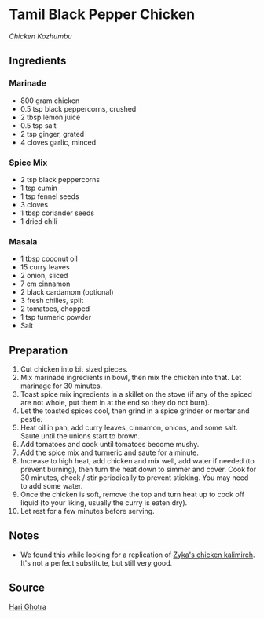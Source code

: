 # Tamil Black Pepper Chicken
_Chicken Kozhumbu_

## Ingredients

### Marinade

- 800 gram chicken
- 0.5 tsp black peppercorns, crushed
- 2 tbsp lemon juice
- 0.5 tsp salt
- 2 tsp ginger, grated
- 4 cloves garlic, minced

### Spice Mix

- 2 tsp black peppercorns
- 1 tsp cumin
- 1 tsp fennel seeds
- 3 cloves
- 1 tbsp coriander seeds
- 1 dried chili

### Masala

- 1 tbsp coconut oil
- 15 curry leaves
- 2 onion, sliced
- 7 cm cinnamon
- 2 black cardamom (optional)
- 3 fresh chilies, split
- 2 tomatoes, chopped
- 1 tsp turmeric powder
- Salt

## Preparation

1. Cut chicken into bit sized pieces.
2. Mix marinade ingredients in bowl, then mix the chicken into that. Let marinage for 30 minutes.
3. Toast spice mix ingredients in a skillet on the stove (if any of the spiced are not whole, put them in at the end so they do not burn).
4. Let the toasted spices cool, then grind in a spice grinder or mortar and pestle.
5. Heat oil in pan, add curry leaves, cinnamon, onions, and some salt. Saute until the unions start to brown.
6. Add tomatoes and cook until tomatoes become mushy.
7. Add the spice mix and turmeric and saute for a minute.
8. Increase to high heat, add chicken and mix well, add water if needed (to prevent burning), then turn the heat down to simmer and cover. Cook for 30 minutes, check / stir periodically to prevent sticking. You may need to add some water.
9. Once the chicken is soft, remove the top and turn heat up to cook off liquid (to your liking, usually the curry is eaten dry).
10. Let rest for a few minutes before serving.

## Notes

- We found this while looking for a replication of [Zyka's chicken kalimirch](https://zyka.com/menu). It's not a perfect substitute, but still very good.

## Source

[Hari Ghotra](https://www.harighotra.co.uk/black-pepper-chicken-recipe)
